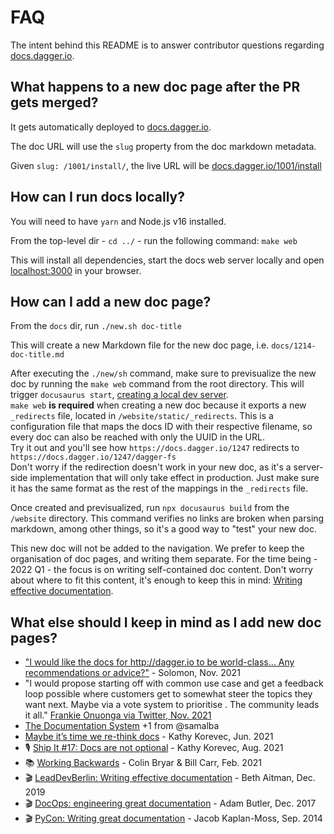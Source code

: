 # FAQ

The intent behind this README is to answer contributor questions regarding [docs.dagger.io](https://docs.dagger.io).

## What happens to a new doc page after the PR gets merged?

It gets automatically deployed to [docs.dagger.io](https://docs.dagger.io).

The doc URL will use the `slug` property from the doc markdown metadata.

Given `slug: /1001/install/`, the live URL will be [docs.dagger.io/1001/install](https://docs.dagger.io/1001/install)

## How can I run docs locally?

You will need to have `yarn` and Node.js v16 installed.

From the top-level dir - `cd ../` - run the following command: `make web`

This will install all dependencies, start the docs web server locally and open [localhost:3000](http://localhost:3000/) in your browser.

## How can I add a new doc page?

From the `docs` dir, run `./new.sh doc-title`

This will create a new Markdown file for the new doc page, i.e. `docs/1214-doc-title.md`

After executing the `./new/sh` command, make sure to previsualize the new doc by running the `make web` command from the root directory. This will trigger `docusaurus start`, [creating a local dev server](https://docusaurus.io/docs/cli#docusaurus-start-sitedir).  
`make web` **is required** when creating a new doc because it exports a new `_redirects` file, located in `/website/static/_redirects`. This is a configuration file that maps the docs ID with their respective filename, so every doc can also be reached with only the UUID in the URL.  
Try it out and you'll see how `https://docs.dagger.io/1247` redirects to `https://docs.dagger.io/1247/dagger-fs`  
Don't worry if the redirection doesn't work in your new doc, as it's a server-side implementation that will only take effect in production. Just make sure it has the same format as the rest of the mappings in the `_redirects` file.

Once created and previsualized, run `npx docusaurus build` from the `/website` directory. This command verifies no links are broken when parsing markdown, among other things, so it's a good way to "test" your new doc.

This new doc will not be added to the navigation.
We prefer to keep the organisation of doc pages, and writing them separate.
For the time being - 2022 Q1 - the focus is on writing self-contained doc content.
Don't worry about where to fit this content, it's enough to keep this in mind: [Writing effective documentation](https://www.youtube.com/watch?v=R6zeikbTgVc&t=19s).

## What else should I keep in mind as I add new doc pages?

- ["I would like the docs for http://dagger.io to be world-class… Any recommendations or advice?"](https://twitter.com/solomonstre/status/1460676168001077252) - Solomon, Nov. 2021
- "I would propose starting off with common use case and get a feedback loop possible where customers get to somewhat steer the topics they want next. Maybe via a vote system to prioritise . The community leads it all." [Frankie Onuonga via Twitter, Nov. 2021](https://twitter.com/FrankieOnuonga/status/1460677907093897219)
- [The Documentation System](https://documentation.divio.com/) +1 from @samalba
- [Maybe it’s time we re-think docs](https://kathykorevec.medium.com/building-a-better-place-for-docs-197f92765409) - Kathy Korevec, Jun. 2021
- 🎙 [Ship It #17: Docs are not optional](https://changelog.com/shipit/17) - Kathy Korevec, Aug. 2021
- 📚 [Working Backwards](https://www.amazon.co.uk/dp/1529033829) - Colin Bryar & Bill Carr, Feb. 2021
- 🎬 [LeadDevBerlin: Writing effective documentation](https://youtu.be/R6zeikbTgVc?t=19) - Beth Aitman, Dec. 2019
- 🎬 [DocOps: engineering great documentation](https://youtu.be/AnvqMb1VT40) - Adam Butler, Dec. 2017
- 🎬 [PyCon: Writing great documentation](https://www.youtube.com/watch?v=z3fRu9pkuXE) - Jacob Kaplan-Moss, Sep. 2014
